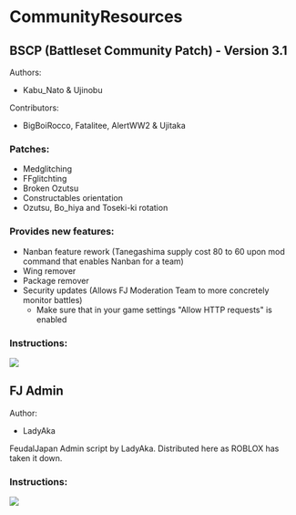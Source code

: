 # CommunityResources

## BSCP (Battleset Community Patch) - Version 3.1
Authors:
- Kabu_Nato & Ujinobu

Contributors: 
- BigBoiRocco, Fatalitee, AlertWW2 & Ujitaka
### Patches:
* Medglitching
* FFglitchting
* Broken Ozutsu
* Constructables orientation
* Ozutsu, Bo_hiya and Toseki-ki rotation
### Provides new features:
* Nanban feature rework (Tanegashima supply cost 80 to 60 upon mod command that enables Nanban for a team)
* Wing remover
* Package remover
* Security updates (Allows FJ Moderation Team to more concretely monitor battles)
  - Make sure that in your game settings "Allow HTTP requests" is enabled
### Instructions:
<img src="https://i.imgur.com/ee92HkZ.png">

## FJ Admin
Author:
- LadyAka

FeudalJapan Admin script by LadyAka. Distributed here as ROBLOX has taken it down.
### Instructions:
<img src="https://i.imgur.com/IRNfy3U.png">
